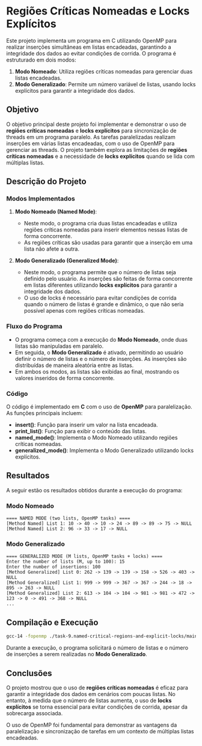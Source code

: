 # Regiões Críticas Nomeadas e Locks Explícitos

Este projeto implementa um programa em C utilizando OpenMP para realizar inserções simultâneas em listas encadeadas, garantindo a integridade dos dados ao evitar condições de corrida. O programa é estruturado em dois modos:

1. **Modo Nomeado**: Utiliza regiões críticas nomeadas para gerenciar duas listas encadeadas.
2. **Modo Generalizado**: Permite um número variável de listas, usando locks explícitos para garantir a integridade dos dados.

## Objetivo

O objetivo principal deste projeto foi implementar e demonstrar o uso de **regiões críticas nomeadas** e **locks explícitos** para sincronização de threads em um programa paralelo. As tarefas paralelizadas realizam inserções em várias listas encadeadas, com o uso de OpenMP para gerenciar as threads. O projeto também explora as limitações de **regiões críticas nomeadas** e a necessidade de **locks explícitos** quando se lida com múltiplas listas.

## Descrição do Projeto

### Modos Implementados

1. **Modo Nomeado (Named Mode)**:
   - Neste modo, o programa cria duas listas encadeadas e utiliza regiões críticas nomeadas para inserir elementos nessas listas de forma concorrente.
   - As regiões críticas são usadas para garantir que a inserção em uma lista não afete a outra.

2. **Modo Generalizado (Generalized Mode)**:
   - Neste modo, o programa permite que o número de listas seja definido pelo usuário. As inserções são feitas de forma concorrente em listas diferentes utilizando **locks explícitos** para garantir a integridade dos dados.
   - O uso de locks é necessário para evitar condições de corrida quando o número de listas é grande e dinâmico, o que não seria possível apenas com regiões críticas nomeadas.

### Fluxo do Programa

- O programa começa com a execução do **Modo Nomeado**, onde duas listas são manipuladas em paralelo.
- Em seguida, o **Modo Generalizado** é ativado, permitindo ao usuário definir o número de listas e o número de inserções. As inserções são distribuídas de maneira aleatória entre as listas.
- Em ambos os modos, as listas são exibidas ao final, mostrando os valores inseridos de forma concorrente.

### Código

O código é implementado em **C** com o uso de **OpenMP** para paralelização. As funções principais incluem:

- **insert()**: Função para inserir um valor na lista encadeada.
- **print_list()**: Função para exibir o conteúdo das listas.
- **named_mode()**: Implementa o Modo Nomeado utilizando regiões críticas nomeadas.
- **generalized_mode()**: Implementa o Modo Generalizado utilizando locks explícitos.

## Resultados

A seguir estão os resultados obtidos durante a execução do programa:

### Modo Nomeado

```text
==== NAMED MODE (two lists, OpenMP tasks) ====
[Method Named] List 1: 10 -> 40 -> 10 -> 24 -> 89 -> 89 -> 75 -> NULL
[Method Named] List 2: 96 -> 33 -> 17 -> NULL
```

### Modo Generalizado

```text
==== GENERALIZED MODE (M lists, OpenMP tasks + locks) ====
Enter the number of lists (M, up to 100): 15
Enter the number of insertions: 100
[Method Generalized] List 0: 262 -> 139 -> 139 -> 158 -> 526 -> 403 -> NULL
[Method Generalized] List 1: 999 -> 999 -> 367 -> 367 -> 244 -> 18 -> 895 -> 263 -> NULL
[Method Generalized] List 2: 613 -> 104 -> 104 -> 981 -> 981 -> 472 -> 123 -> 0 -> 491 -> 368 -> NULL
...
```

## Compilação e Execução

```bash
gcc-14 -fopenmp ./task-9.named-critical-regions-and-explicit-locks/main.c -o ./task-9.named-critical-regions-and-explicit-locks/out/main.o && ./task-9.named-critical-regions-and-explicit-locks/out/main.o
```

Durante a execução, o programa solicitará o número de listas e o número de inserções a serem realizadas no **Modo Generalizado**.

## Conclusões

O projeto mostrou que o uso de **regiões críticas nomeadas** é eficaz para garantir a integridade dos dados em cenários com poucas listas. No entanto, à medida que o número de listas aumenta, o uso de **locks explícitos** se torna essencial para evitar condições de corrida, apesar da sobrecarga associada.

O uso de OpenMP foi fundamental para demonstrar as vantagens da paralelização e sincronização de tarefas em um contexto de múltiplas listas encadeadas.